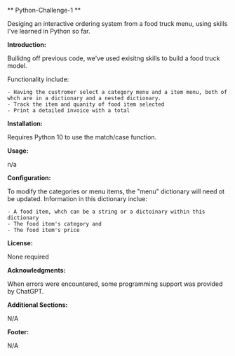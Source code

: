 ** Python-Challenge-1 **

Desiging an interactive ordering system from a food truck menu, using skills I've learned in Python so far.

**Introduction:**

Builidng off previous code, we've used exisitng skills to build a food truck model.

Functionality include:

    - Having the custromer select a category menu and a item menu, both of whch are in a dictionary and a nested dictionary.
    - Track the item and quanity of food item selected
    - Print a detailed invoice with a total

**Installation:**

Requires Python 10 to use the match/case function.

**Usage:**

n/a

**Configuration:**

To modify the categories or menu items, the "menu" dictionary will need ot be updated.  Information in this dictionary inclue:

    - A food item, whch can be a string or a dictoinary within this dictionary
    - The food item's category and
    - The food item's price

**License:**

None required

**Acknowledgments:**

When errors were encountered, some programming support was provided by ChatGPT.

**Additional Sections:**

N/A

**Footer:**

N/A

